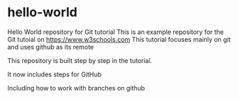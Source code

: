 # hello-world
Hello World repository for Git tutorial
This is an example repository for the Git tutoial on https://www.w3schools.com
This tutorial focuses mainly on git and uses github as its remote

This repository is built step by step in the tutorial.

It now includes steps for GitHub

Including how to work with branches on github
